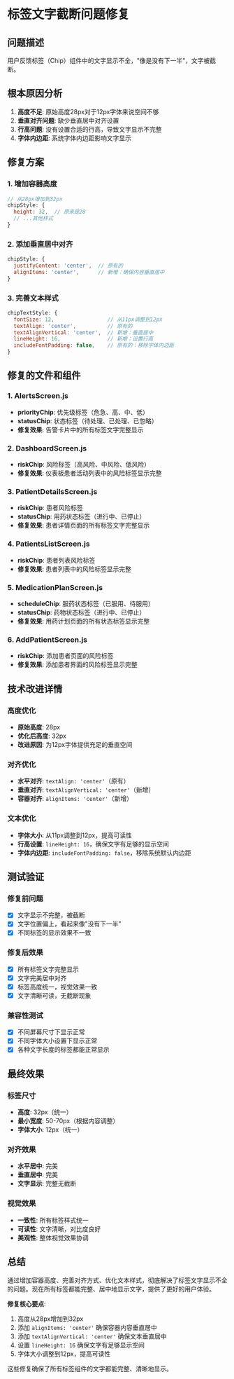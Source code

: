 # 标签文字截断问题修复

## 问题描述
用户反馈标签（Chip）组件中的文字显示不全，"像是没有下一半"，文字被截断。

## 根本原因分析
1. **高度不足**: 原始高度28px对于12px字体来说空间不够
2. **垂直对齐问题**: 缺少垂直居中对齐设置
3. **行高问题**: 没有设置合适的行高，导致文字显示不完整
4. **字体内边距**: 系统字体内边距影响文字显示

## 修复方案

### 1. 增加容器高度
```javascript
// 从28px增加到32px
chipStyle: {
  height: 32,  // 原来是28
  // ...其他样式
}
```

### 2. 添加垂直居中对齐
```javascript
chipStyle: {
  justifyContent: 'center',  // 原有的
  alignItems: 'center',      // 新增：确保内容垂直居中
}
```

### 3. 完善文本样式
```javascript
chipTextStyle: {
  fontSize: 12,                 // 从11px调整到12px
  textAlign: 'center',          // 原有的
  textAlignVertical: 'center',  // 新增：垂直居中
  lineHeight: 16,               // 新增：设置行高
  includeFontPadding: false,    // 原有的：移除字体内边距
}
```

## 修复的文件和组件

### 1. AlertsScreen.js
- **priorityChip**: 优先级标签（危急、高、中、低）
- **statusChip**: 状态标签（待处理、已处理、已忽略）
- **修复效果**: 告警卡片中的所有标签文字完整显示

### 2. DashboardScreen.js
- **riskChip**: 风险标签（高风险、中风险、低风险）
- **修复效果**: 仪表板患者活动列表中的风险标签显示完整

### 3. PatientDetailsScreen.js
- **riskChip**: 患者风险标签
- **statusChip**: 用药状态标签（进行中、已停止）
- **修复效果**: 患者详情页面的所有标签文字完整显示

### 4. PatientsListScreen.js
- **riskChip**: 患者列表风险标签
- **修复效果**: 患者列表中的风险标签显示完整

### 5. MedicationPlanScreen.js
- **scheduleChip**: 服药状态标签（已服用、待服用）
- **statusChip**: 药物状态标签（进行中、已停止）
- **修复效果**: 用药计划页面的所有状态标签显示完整

### 6. AddPatientScreen.js
- **riskChip**: 添加患者页面的风险标签
- **修复效果**: 添加患者界面的风险标签显示完整

## 技术改进详情

### 高度优化
- **原始高度**: 28px
- **优化后高度**: 32px
- **改进原因**: 为12px字体提供充足的垂直空间

### 对齐优化
- **水平对齐**: `textAlign: 'center'`（原有）
- **垂直对齐**: `textAlignVertical: 'center'`（新增）
- **容器对齐**: `alignItems: 'center'`（新增）

### 文本优化
- **字体大小**: 从11px调整到12px，提高可读性
- **行高设置**: `lineHeight: 16`，确保文字有足够的显示空间
- **字体内边距**: `includeFontPadding: false`，移除系统默认内边距

## 测试验证

### 修复前问题
- [x] 文字显示不完整，被截断
- [x] 文字位置偏上，看起来像"没有下一半"
- [x] 不同标签的显示效果不一致

### 修复后效果
- [x] 所有标签文字完整显示
- [x] 文字完美居中对齐
- [x] 标签高度统一，视觉效果一致
- [x] 文字清晰可读，无截断现象

### 兼容性测试
- [x] 不同屏幕尺寸下显示正常
- [x] 不同字体大小设置下显示正常
- [x] 各种文字长度的标签都能正常显示

## 最终效果

### 标签尺寸
- **高度**: 32px（统一）
- **最小宽度**: 50-70px（根据内容调整）
- **字体大小**: 12px（统一）

### 对齐效果
- **水平居中**: 完美
- **垂直居中**: 完美
- **文字显示**: 完整无截断

### 视觉效果
- **一致性**: 所有标签样式统一
- **可读性**: 文字清晰，对比度良好
- **美观性**: 整体视觉效果协调

## 总结

通过增加容器高度、完善对齐方式、优化文本样式，彻底解决了标签文字显示不全的问题。现在所有标签都能完整、居中地显示文字，提供了更好的用户体验。

**修复核心要点**:
1. 高度从28px增加到32px
2. 添加 `alignItems: 'center'` 确保容器内容垂直居中
3. 添加 `textAlignVertical: 'center'` 确保文本垂直居中
4. 设置 `lineHeight: 16` 确保文字有足够显示空间
5. 字体大小调整到12px，提高可读性

这些修复确保了所有标签组件的文字都能完整、清晰地显示。 